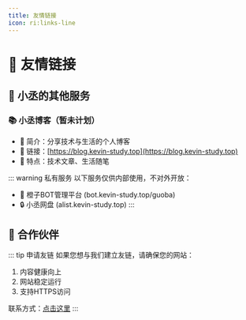```yaml
---
title: 友情链接
icon: ri:links-line
---
```


# 🤝 友情链接

## 🌟 小丞的其他服务

### 📚 小丞博客（暂未计划）
- 📝 简介：分享技术与生活的个人博客
- 🔗 链接：[https://blog.kevin-study.top](https://blog.kevin-study.top)
- 🎯 特点：技术文章、生活随笔

::: warning 私有服务
以下服务仅供内部使用，不对外开放：
- 🤖 橙子BOT管理平台 (bot.kevin-study.top/guoba)
- 🔒 小丞网盘 (alist.kevin-study.top)
:::

## 🌈 合作伙伴

::: tip 申请友链
如果您想与我们建立友链，请确保您的网站：
1. 内容健康向上
2. 网站稳定运行
3. 支持HTTPS访问

联系方式：[点击这里](https://qm.qq.com/q/Cn9FvE1HNu)
::: 